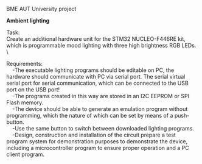 BME AUT University project

<b>Ambient lighting</b>

Task: \
Create an additional hardware unit for the STM32 NUCLEO-F446RE kit, which is programmable mood lighting with three high brightness RGB LEDs. \

Requirements: \
&nbsp;&nbsp;&nbsp;&nbsp;-The executable lighting programs should be editable on PC, the hardware should communicate with PC via serial port. The serial
virtual serial port for serial communication, which can be connected to the USB port on the USB port! \
&nbsp;&nbsp;&nbsp;&nbsp;-The programs created in this way are stored in an I2C EEPROM or SPI Flash memory. \
&nbsp;&nbsp;&nbsp;&nbsp;-The device should be able to generate an emulation program without programming, which the nature of which can be set by means of a push-button. \
&nbsp;&nbsp;&nbsp;&nbsp;-Use the same button to switch between downloaded lighting programs. \
&nbsp;&nbsp;&nbsp;&nbsp;-Design, construction and installation of the circuit prepare a test program system for demonstration purposes to demonstrate the device, including a microcontroller program to ensure proper operation and a PC client program.
